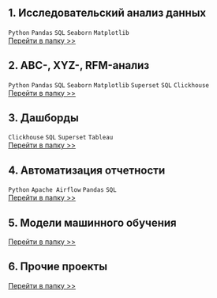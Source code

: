 
## 1. Исследовательский анализ данных 
`Python` `Pandas` `SQL` `Seaborn` `Matplotlib` <br>
[Перейти в папку >>](https://github.com/annapavlovads/DA_portfolio/tree/main/eda)

## 2. ABC-, XYZ-, RFM-анализ 
`Python` `Pandas` `SQL` `Seaborn` `Matplotlib` `Superset` `SQL` `Clickhouse` <br>
[Перейти в папку >>](https://github.com/annapavlovads/DA_portfolio/tree/main/abc_xyz_rfm)

## 3. Дашборды
`Clickhouse` `SQL` `Superset` `Tableau` <br>
[Перейти в папку >>](https://github.com/annapavlovads/DA_portfolio/tree/main/dashboards)

## 4. Автоматизация отчетности
`Python` `Apache Airflow` `Pandas` `SQL` <br>
[Перейти в папку >>](https://github.com/annapavlovads/DA_portfolio/tree/main/auto_reports)

## 5. Модели машинного обучения 
[Перейти в папку >>](https://github.com/annapavlovads/DA_portfolio/tree/main/ml_models)

## 6. Прочие проекты 
[Перейти в папку >>](https://github.com/)
